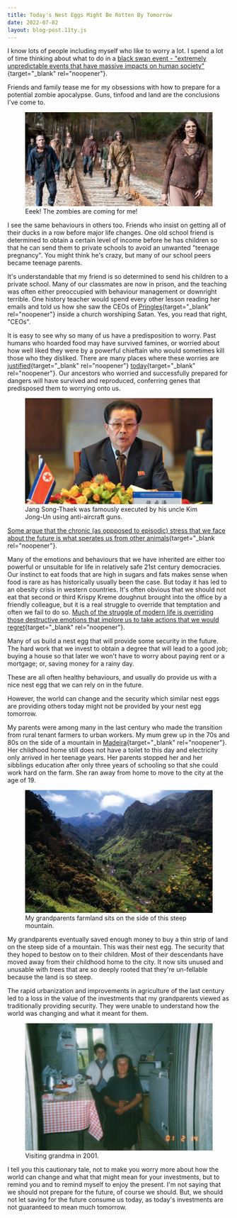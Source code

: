 ```yaml
---
title: Today's Nest Eggs Might Be Rotten By Tomorrow
date: 2022-07-02
layout: blog-post.11ty.js
---
```


I know lots of people including myself who like to worry a lot. I spend a lot of time thinking about what to do in a [black swan event - "extremely unpredictable events that have massive impacts on human society"](https://www.shortform.com/summary/the-black-swan-summary-nassim-nicholas-taleb){target="_blank" rel="noopener"}. 

Friends and family tease me for my obsessions with how to prepare for a potential zombie apocalypse. Guns, tinfood and land are the conclusions I've come to. 

<figure class="captioned-image">
  <img src="/assets/images/posts/todays-nest-eggs-might-be-rotten-by-tomorrow/zombie-apocalypse.jpeg" alt="Zombie Apocalypse"></img>
  <figcaption>Eeek! The zombies are coming for me!</figcaption>
</figure>

I see the same behaviours in others too. Friends who insist on getting all of their ducks in a row before major life changes. One old school friend is determined to obtain a certain level of income before he has children so that he can send them to private schools to avoid an unwanted "teenage pregnancy". You might think he's crazy, but many of our school peers became teenage parents.

It's understandable that my friend is so determined to send his children to a private school. Many of our classmates are now in prison, and the teaching was often either preoccupied with behaviour management or downright terrible. One history teacher would spend every other lesson reading her emails and told us how she saw the CEOs of [Pringles](https://www.pringles.com/uk/home.html){target="_blank" rel="noopener"} inside a church worshiping Satan. Yes, you read that right, "CEOs". 

It is easy to see why so many of us have a predisposition to worry. Past humans who hoarded food may have survived famines, or worried about how well liked they were by a powerful chieftain who would sometimes kill those who they disliked. There are many places where these worries are [justified](https://www.nytimes.com/2021/06/10/world/africa/ethiopia-famine-tigray.html){target="_blank" rel="noopener"} [today](https://en.wikipedia.org/wiki/Jang_Song-thaek#Execution){target="_blank" rel="noopener"}. Our ancestors who worried and successfully prepared for dangers will have survived and reproduced, conferring genes that predisposed them to worrying onto us. 

<figure class="captioned-image">
  <img src="/assets/images/posts/todays-nest-eggs-might-be-rotten-by-tomorrow/jang-song-thaek.jpg" alt="Jang Song-Thaek"></img>
  <figcaption>Jang Song-Thaek was famously executed by his uncle Kim Jong-Un using anti-aircraft guns.</figcaption>
</figure>

[Some argue that the chronic (as oppposed to episodic) stress that we face about the future is what sperates us from other animals](https://www.amazon.co.uk/Why-Zebras-Dont-Ulcers-Revised/dp/0805073698){target="_blank rel="noopener"}. 

Many of the emotions and behaviours that we have inherited are either too powerful or unsuitable for life in relatively safe 21st century democracies. Our instinct to eat foods that are high in sugars and fats makes sense when food is rare as has historically usually been the case. But today it has led to an obesity crisis in western countries. It's often obvious that we should not eat that second or third Krispy Kreme doughnut brought into the office by a friendly colleague, but it is a real struggle to override that temptation and often we fail to do so. [Much of the struggle of modern life is overriding those destructive emotions that implore us to take actions that we would regret](/posts/2022/05/mastering-your-own-monkey-brain/){target="_blank" rel="noopener"}.

Many of us build a nest egg that will provide some security in the future. The hard work that we invest to obtain a degree that will lead to a good job; buying a house so that later we won't have to worry about paying rent or a mortgage; or, saving money for a rainy day. 

These are all often healthy behaviours, and usually do provide us with a nice nest egg that we can rely on in the future. 

However, the world can change and the security which similar nest eggs are providing others today might not be provided by your nest egg tomorrow. 

My parents were among many in the last century who made the transition from rural tenant farmers to urban workers. My mum grew up in the 70s and 80s on the side of a mountain in [Madeira](https://en.wikipedia.org/wiki/Madeira){target="_blank" rel="noopener"}. Her childhood home still does not have a toilet to this day and electricity only arrived in her teenage years. Her parents stopped her and her sibblings education after only three years of schooling so that she could work hard on the farm. She ran away from home to move to the city at the age of 19. 

<figure class="captioned-image">
  <img src="/assets/images/posts/todays-nest-eggs-might-be-rotten-by-tomorrow/madeira-farmland.jpg" alt="Madeira Farmland"></img>
  <figcaption>My grandparents farmland sits on the side of this steep mountain.</figcaption>
</figure>

My grandparents eventually saved enough money to buy a thin strip of land on the steep side of a mountain. This was their nest egg. The security that they hoped to bestow on to their children. Most of their descendants have moved away from their childhood home to the city. It now sits unused and unusable with trees that are so deeply rooted that they're un-fellable because the land is so steep. 

The rapid urbanization and improvements in agriculture of the last century led to a loss in the value of the investments that my grandparents viewed as traditionally providing security. They were unable to understand how the world was changing and what it meant for them. 

<figure class="captioned-image">
  <img src="/assets/images/posts/todays-nest-eggs-might-be-rotten-by-tomorrow/me-and-grandma.jpg" alt="Me & my grandma"></img>
  <figcaption>Visiting grandma in 2001.</figcaption>
</figure>

I tell you this cautionary tale, not to make you worry more about how the world can change and what that might mean for your investments, but to remind you and to remind myself to enjoy the present. I'm not saying that we should not prepare for the future, of course we should. But, we should not let saving for the future consume us today, as today's investments are not guaranteed to mean much tomorrow.